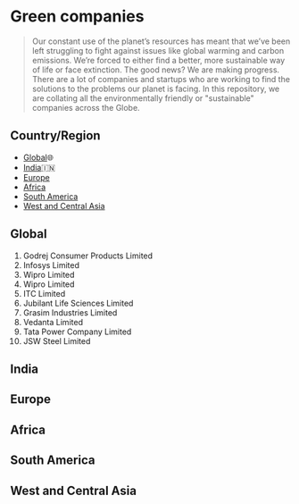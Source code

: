 # Green companies

> Our constant use of the planet’s resources has meant that we’ve been left struggling to fight against issues like global warming and carbon emissions. We’re forced to either find a better, more sustainable way of life or face extinction. The good news? We are making progress. There are a lot of companies and startups who are working to find the solutions to the problems our planet is facing. In this repository, we are collating all the environmentally friendly or "sustainable" companies across the Globe. 

## Country/Region

- [Global](#global):globe_with_meridians:
- [India](#india):india:
- [Europe](#europe)
- [Africa](#africa)
- [South America](#south-america)
- [West and Central Asia](#west-and-central-asia)

## Global
1. Godrej Consumer Products Limited
2. Infosys Limited
3. Wipro Limited
3. Wipro Limited
5. ITC Limited
6. Jubilant Life Sciences Limited
7. Grasim Industries Limited
8. Vedanta Limited
9. Tata Power Company Limited
10. JSW Steel Limited

## India


## Europe


## Africa


## South America


## West and Central Asia


